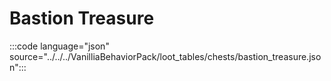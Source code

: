 # Bastion Treasure

:::code language="json" source="../../../VanilliaBehaviorPack/loot_tables/chests/bastion_treasure.json":::